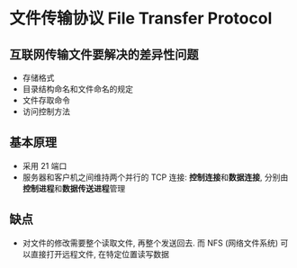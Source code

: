 # 文件传输协议 File Transfer Protocol

## 互联网传输文件要解决的差异性问题

- 存储格式
- 目录结构命名和文件命名的规定
- 文件存取命令
- 访问控制方法

## 基本原理

- 采用 21 端口
- 服务器和客户机之间维持两个并行的 TCP 连接: **控制连接**和**数据连接**, 分别由**控制进程**和**数据传送进程**管理

## 缺点

- 对文件的修改需要整个读取文件, 再整个发送回去. 而 NFS (网络文件系统) 可以直接打开远程文件, 在特定位置读写数据
